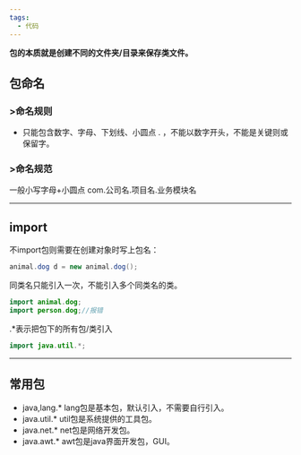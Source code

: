 ```yaml
---
tags:
  - 代码
---
```

**包的本质就是创建不同的文件夹/目录来保存类文件。**

## 包命名

### >命名规则

- 只能包含数字、字母、下划线、小圆点 .  ，不能以数字开头，不能是关键则或保留字。


### >命名规范

一般小写字母+小圆点
com.公司名.项目名.业务模块名


---
## import

不import包则需要在创建对象时写上包名：
```java
animal.dog d = new animal.dog();
```

同类名只能引入一次，不能引入多个同类名的类。
```java
import animal.dog;
import person.dog;//报错
```

.\*表示把包下的所有包/类引入
```java
import java.util.*;
```


---
## 常用包

- java,lang.*   lang包是基本包，默认引入，不需要自行引入。
- java.util.*     util包是系统提供的工具包。
- java.net.*     net包是网络开发包。
- java.awt.*    awt包是java界面开发包，GUI。
